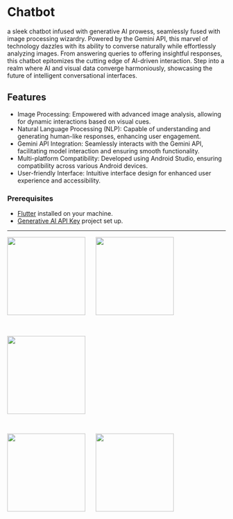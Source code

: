 # Chatbot

a sleek chatbot infused with generative AI prowess, seamlessly fused with image processing wizardry. Powered by the Gemini API, this marvel of technology dazzles with its ability to converse naturally while effortlessly analyzing images. From answering queries to offering insightful responses, this chatbot epitomizes the cutting edge of AI-driven interaction. Step into a realm where AI and visual data converge harmoniously, showcasing the future of intelligent conversational interfaces.

## Features

- Image Processing: Empowered with advanced image analysis, allowing for dynamic interactions based on visual cues.
- Natural Language Processing (NLP): Capable of understanding and generating human-like responses, enhancing user engagement.
- Gemini API Integration: Seamlessly interacts with the Gemini API, facilitating model interaction and ensuring smooth functionality.
- Multi-platform Compatibility: Developed using Android Studio, ensuring compatibility across various Android devices.
- User-friendly Interface: Intuitive interface design for enhanced user experience and accessibility.

### Prerequisites

- [Flutter](https://flutter.dev/) installed on your machine.
- [Generative AI API Key](https://aistudio.google.com/app/apikey) project set up.

___



<div>
  <img src="https://github.com/user-attachments/assets/ececdeee-e188-43ce-bf26-45e73720bd0f" width="180" >
 &nbsp;&nbsp;&nbsp;&nbsp;
  <img src="https://github.com/user-attachments/assets/dcbc5529-2f86-4086-acaa-7fa5e591ac86" width="180" >
</div>

&nbsp;&nbsp;&nbsp;&nbsp;
<div>
  <img src="https://github.com/user-attachments/assets/29327f2b-2c94-4446-82cc-8dd87b896175" width="180" >
</div>

 &nbsp;&nbsp;&nbsp;&nbsp;
<div>
  <img src="https://github.com/user-attachments/assets/6a852a6a-88bb-4b12-92f3-28bc4de24359" width="180" >
 &nbsp;&nbsp;&nbsp;&nbsp;
  <img src="https://github.com/06ajeesh/Flutter_Basics/assets/110251010/23975a2b-b4e3-4a64-a978-bbcf0e2d1639" width="180" >
</div>



